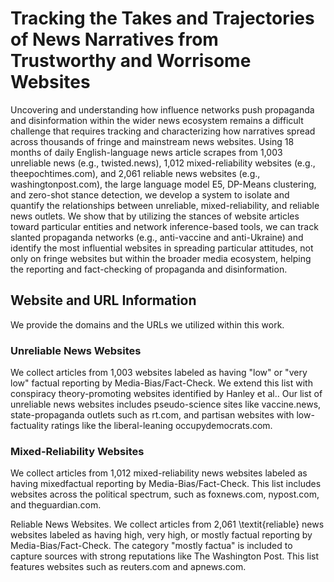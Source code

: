 # Tracking the Takes and Trajectories of News Narratives from Trustworthy and Worrisome Websites
Uncovering and understanding how influence networks push propaganda and disinformation within the wider news ecosystem remains a difficult challenge that requires tracking and characterizing how narratives spread across thousands of fringe and mainstream news websites. Using 18 months of daily English-language news article scrapes from 1,003 unreliable news (e.g., twisted.news), 1,012 mixed-reliability websites (e.g., theepochtimes.com), and 2,061 reliable news websites (e.g., washingtonpost.com), the large language model E5, DP-Means clustering, and zero-shot stance detection, we develop a system to isolate and quantify the relationships between unreliable, mixed-reliability, and reliable news outlets. We show that by utilizing the stances of website articles toward particular entities and network inference-based tools, we can track slanted propaganda networks (e.g., anti-vaccine and anti-Ukraine) and identify the most influential websites in spreading particular attitudes, not only on fringe websites but within the broader media ecosystem, helping the reporting and fact-checking of propaganda and disinformation. 

## Website and URL Information

We provide the domains and the URLs we utilized within this work.

### Unreliable News Websites
We collect articles from 1,003 websites labeled as having "low" or "very low" factual reporting by Media-Bias/Fact-Check. We extend this list with conspiracy theory-promoting websites identified by Hanley et al.. Our list of unreliable news websites includes pseudo-science sites like vaccine.news, state-propaganda outlets such as rt.com, and partisan websites with low-factuality ratings like the liberal-leaning occupydemocrats.com.

### Mixed-Reliability Websites
We collect articles from 1,012 mixed-reliability news websites labeled as having mixedfactual reporting by Media-Bias/Fact-Check. This list includes websites across the political spectrum, such as foxnews.com, nypost.com, and theguardian.com.
 
Reliable News Websites. We collect articles from 2,061 \textit{reliable} news websites labeled as having high, very high, or mostly factual reporting by Media-Bias/Fact-Check. The category "mostly factua" is included to capture sources with strong reputations like The Washington Post. This list features websites such as reuters.com and apnews.com.
